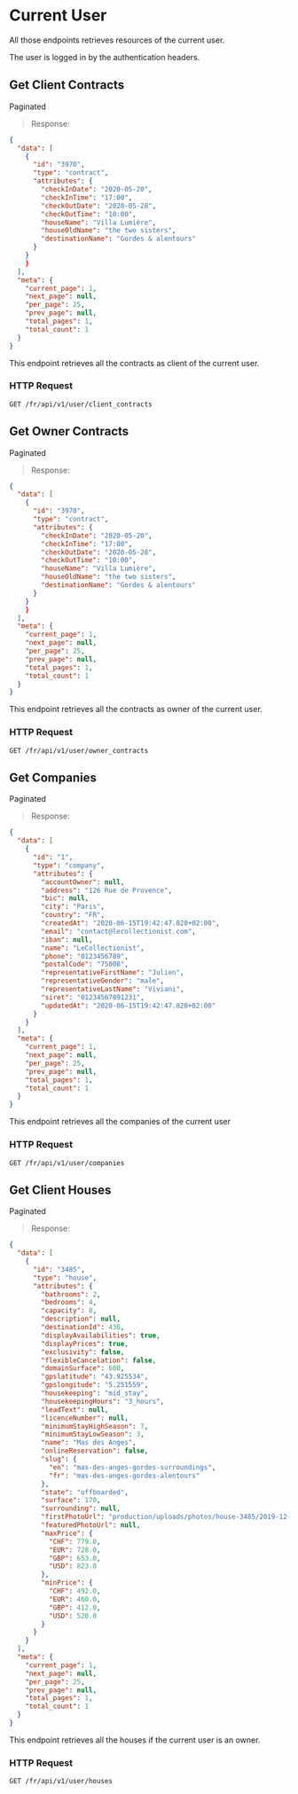 # Current User

All those endpoints retrieves resources of the current user.

The user is logged in by the authentication headers.

## Get Client Contracts
<span class='badge badge-blue'>Paginated</span>

> Response:

```json
{
  "data": [
    {
      "id": "3970",
      "type": "contract",
      "attributes": {
        "checkInDate": "2020-05-20",
        "checkInTime": "17:00",
        "checkOutDate": "2020-05-28",
        "checkOutTime": "10:00",
        "houseName": "Villa Lumière",
        "houseOldName": "the two sisters",
        "destinationName": "Gordes & alentours"
      }
    }
    }
  ],
  "meta": {
    "current_page": 1,
    "next_page": null,
    "per_page": 25,
    "prev_page": null,
    "total_pages": 1,
    "total_count": 1
  }
}
```

This endpoint retrieves all the contracts as client of the current user.

### HTTP Request

`GET /fr/api/v1/user/client_contracts`

## Get Owner Contracts
<span class='badge badge-blue'>Paginated</span>

> Response:

```json
{
  "data": [
    {
      "id": "3970",
      "type": "contract",
      "attributes": {
        "checkInDate": "2020-05-20",
        "checkInTime": "17:00",
        "checkOutDate": "2020-05-28",
        "checkOutTime": "10:00",
        "houseName": "Villa Lumière",
        "houseOldName": "the two sisters",
        "destinationName": "Gordes & alentours"
      }
    }
    }
  ],
  "meta": {
    "current_page": 1,
    "next_page": null,
    "per_page": 25,
    "prev_page": null,
    "total_pages": 1,
    "total_count": 1
  }
}
```

This endpoint retrieves all the contracts as owner of the current user.

### HTTP Request

`GET /fr/api/v1/user/owner_contracts`


## Get Companies
<span class='badge badge-blue'>Paginated</span>

> Response:

```json
{
  "data": [
    {
      "id": "1",
      "type": "company",
      "attributes": {
        "accountOwner": null,
        "address": "126 Rue de Provence",
        "bic": null,
        "city": "Paris",
        "country": "FR",
        "createdAt": "2020-06-15T19:42:47.820+02:00",
        "email": "contact@lecollectionist.com",
        "iban": null,
        "name": "LeCollectionist",
        "phone": "0123456789",
        "postalCode": "75008",
        "representativeFirstName": "Julien",
        "representativeGender": "male",
        "representativeLastName": "Viviani",
        "siret": "01234567891231",
        "updatedAt": "2020-06-15T19:42:47.820+02:00"
      }
    }
  ],
  "meta": {
    "current_page": 1,
    "next_page": null,
    "per_page": 25,
    "prev_page": null,
    "total_pages": 1,
    "total_count": 1
  }
}
```

This endpoint retrieves all the companies of the current user

### HTTP Request

`GET /fr/api/v1/user/companies`

## Get Client Houses
<span class='badge badge-blue'>Paginated</span>

> Response:

```json
{
  "data": [
    {
      "id": "3485",
      "type": "house",
      "attributes": {
        "bathrooms": 2,
        "bedrooms": 4,
        "capacity": 8,
        "description": null,
        "destinationId": 436,
        "displayAvailabilities": true,
        "displayPrices": true,
        "exclusivity": false,
        "flexibleCancelation": false,
        "domainSurface": 600,
        "gpslatitude": "43.925534",
        "gpslongitude": "5.251559",
        "housekeeping": "mid_stay",
        "housekeepingHours": "3_hours",
        "leadText": null,
        "licenceNumber": null,
        "minimumStayHighSeason": 7,
        "minimumStayLowSeason": 3,
        "name": "Mas des Anges",
        "onlineReservation": false,
        "slug": {
          "en": "mas-des-anges-gordes-surroundings",
          "fr": "mas-des-anges-gordes-alentours"
        },
        "state": "offboarded",
        "surface": 170,
        "surrounding": null,
        "firstPhotoUrl": "production/uploads/photos/house-3485/2019-12-16-01f7de533067d924c6a4d82fd938ba47.jpeg",
        "featuredPhotoUrl": null,
        "maxPrice": {
          "CHF": 779.0,
          "EUR": 728.0,
          "GBP": 653.0,
          "USD": 823.0
        },
        "minPrice": {
          "CHF": 492.0,
          "EUR": 460.0,
          "GBP": 412.0,
          "USD": 520.0
        }
      }
    }
  ],
  "meta": {
    "current_page": 1,
    "next_page": null,
    "per_page": 25,
    "prev_page": null,
    "total_pages": 1,
    "total_count": 1
  }
}
```

This endpoint retrieves all the houses if the current user is an owner.

### HTTP Request

`GET /fr/api/v1/user/houses`